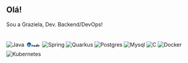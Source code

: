 ## Olá! 
Sou a Graziela, Dev. Backend/DevOps!

<div style="display: inline_block"><br>
  <img align="center" alt="Java" height="30" width="40" src="https://cdn-icons-png.flaticon.com/512/226/226777.png">
  <img align="center" alt="Node-Ts" height="30" width="40" src="https://raw.githubusercontent.com/TypeStrong/ts-node/HEAD/logo.svg?sanitize=true">
  <img align="center" alt="Spring" height="30" width="40" src="https://e4developer.com/wp-content/uploads/2018/01/spring-boot.png">
  <img align="center" alt="Quarkus" height="30" width="40" src="https://seeklogo.com/images/Q/quarkus-logo-C9F006782E-seeklogo.com.png">
  <img align="center" alt="Postgres" height="30" width="40" src="https://cdn.icon-icons.com/icons2/2415/PNG/512/postgresql_plain_wordmark_logo_icon_146390.png">
  <img align="center" alt="Mysql" height="30" width="40" src="https://cdn-icons-png.flaticon.com/512/5968/5968313.png">
  <img align="center" alt="C" height="30" width="40" src="https://img.icons8.com/color/512/c-programming.png">
  <img align="center" alt="Docker" height="30" width="40" src="https://cdn-icons-png.flaticon.com/512/919/919853.png">
  <img align="center" alt="Kubernetes" height="30" width="40" src="https://upload.wikimedia.org/wikipedia/labs/thumb/b/ba/Kubernetes-icon-color.svg/2110px-Kubernetes-icon-color.svg.png">
</div>
  
  ##

